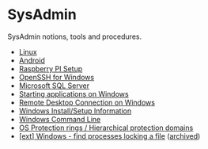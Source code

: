 # SysAdmin

SysAdmin notions, tools and procedures.

- [Linux](linux/README.md)
- [Android](android/README.md)
- [Raspberry PI Setup](rpi-setup.md)
- [OpenSSH for Windows](win-openssh.md)
- [Microsoft SQL Server](ms-sqlserver.md)
- [Starting applications on Windows](win-start.md)
- [Remote Desktop Connection on Windows](win-rdp.md)
- [Windows Install/Setup Information](win-setup.md)
- [Windows Command Line](win-cli.md)
- [OS Protection rings / Hierarchical protection domains](os-protection-rings.md)
- [[ext] Windows - find processes locking a file](https://stackoverflow.com/a/20623302) ([archived](https://web.archive.org/web/20230217163515/https://stackoverflow.com/questions/1304/how-to-check-for-file-lock/20623302#answer-20623302))
